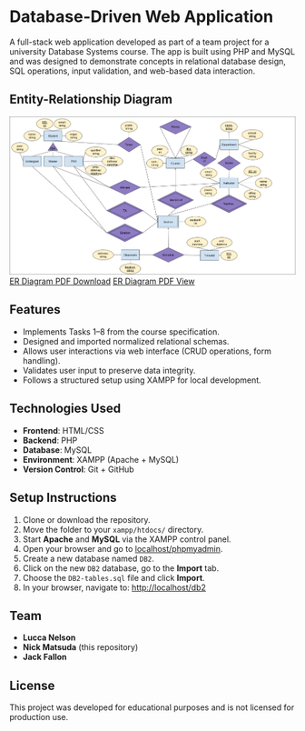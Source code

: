 # Database-Driven Web Application

A full-stack web application developed as part of a team project for a university Database Systems course. The app is built using PHP and MySQL and was designed to demonstrate concepts in relational database design, SQL operations, input validation, and web-based data interaction.

## Entity-Relationship Diagram

![ER Diagram](https://raw.githubusercontent.com/Soren64/fullstack-php-web-app/main/ER-Diagram%20.png)
[ER Diagram PDF Download](https://raw.githubusercontent.com/Soren64/fullstack-php-web-app/main/ER-Diagram%20.pdf)
[ER Diagram PDF View](https://github.com/Soren64/fullstack-php-web-app/blob/main/ER-Diagram.pdf)

## Features

- Implements Tasks 1–8 from the course specification.
- Designed and imported normalized relational schemas.
- Allows user interactions via web interface (CRUD operations, form handling).
- Validates user input to preserve data integrity.
- Follows a structured setup using XAMPP for local development.

## Technologies Used

- **Frontend**: HTML/CSS
- **Backend**: PHP
- **Database**: MySQL
- **Environment**: XAMPP (Apache + MySQL)
- **Version Control**: Git + GitHub

## Setup Instructions

1. Clone or download the repository.
2. Move the folder to your `xampp/htdocs/` directory.
3. Start **Apache** and **MySQL** via the XAMPP control panel.
4. Open your browser and go to [localhost/phpmyadmin](http://localhost/phpmyadmin).
5. Create a new database named `DB2`.
6. Click on the new `DB2` database, go to the **Import** tab.
7. Choose the `DB2-tables.sql` file and click **Import**.
8. In your browser, navigate to: [http://localhost/db2](http://localhost/db2)

## Team

- **Lucca Nelson**
- **Nick Matsuda** (this repository)
- **Jack Fallon**

## License

This project was developed for educational purposes and is not licensed for production use.
